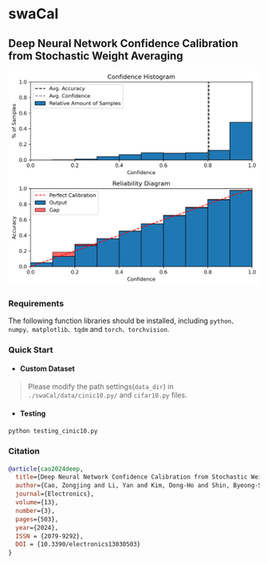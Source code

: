 # swaCal

## Deep Neural Network Confidence Calibration from Stochastic Weight Averaging

![cinic-10_ralia_after](https://github.com/zjcao/swaCal/blob/main/_figures/cinic_10_ralia_after.png#pic_left)


### Requirements

The following function libraries should be installed, including ``python、numpy、matplotlib、tqdm`` and ``torch、torchvision``.


### Quick Start

- #### Custom Dataset

> Please modify the path settings(``data_dir``)  in ``./swaCal/data/cinic10.py/`` and ``cifar10.py`` files.
 

- #### Testing

```shell
python testing_cinic10.py
```

### Citation
```BibTeX
@article{cao2024deep,
  title={Deep Neural Network Confidence Calibration from Stochastic Weight Averaging},
  author={Cao, Zongjing and Li, Yan and Kim, Dong-Ho and Shin, Byeong-Seok},
  journal={Electronics},
  volume={13},
  number={3},
  pages={503},
  year={2024},
  ISSN = {2079-9292},
  DOI = {10.3390/electronics13030503}
}
```
